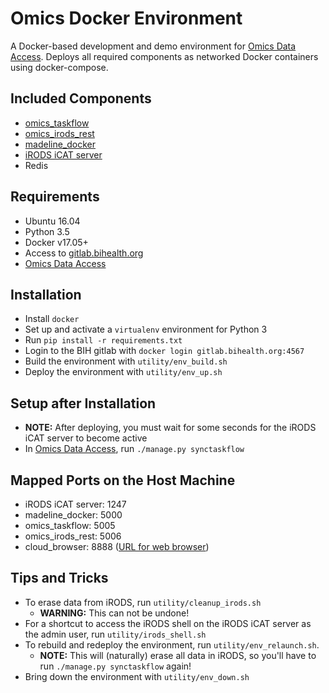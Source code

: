 # Omics Docker Environment

A Docker-based development and demo environment for
[Omics Data Access](https://gitlab.bihealth.org/cubi/omics_data_access).
Deploys all required components as networked Docker containers using
docker-compose.


## Included Components

* [omics_taskflow](https://gitlab.bihealth.org/cubi_data_mgmt/omics_taskflow)
* [omics_irods_rest](https://gitlab.bihealth.org/cubi_data_mgmt/omics_irods_rest)
* [madeline_docker](https://gitlab.bihealth.org/cubi_data_mgmt/madeline_docker)
* [iRODS iCAT server](https://github.com/mjstealey/irods-provider-postgres)
* Redis


## Requirements

* Ubuntu 16.04
* Python 3.5
* Docker v17.05+
* Access to [gitlab.bihealth.org](https://gitlab.bihealth.org) 
* [Omics Data Access](https://gitlab.bihealth.org/cubi/omics_data_access)


## Installation

* Install `docker`
* Set up and activate a `virtualenv` environment for Python 3
* Run `pip install -r requirements.txt`
* Login to the BIH gitlab with `docker login gitlab.bihealth.org:4567`
* Build the environment with `utility/env_build.sh`
* Deploy the environment with `utility/env_up.sh`


## Setup after Installation

* **NOTE:** After deploying, you must wait for some seconds for the iRODS iCAT
server to become active
* In [Omics Data Access](https://gitlab.bihealth.org/cubi/omics_data_access),
run `./manage.py synctaskflow`


## Mapped Ports on the Host Machine

* iRODS iCAT server: 1247
* madeline_docker: 5000 
* omics_taskflow: 5005
* omics_irods_rest: 5006
* cloud_browser: 8888 ([URL for web browser](http://0.0.0.0:8888/irods-cloud-browser))


## Tips and Tricks
* To erase data from iRODS, run `utility/cleanup_irods.sh`
    * **WARNING:** This can not be undone!
* For a shortcut to access the iRODS shell on the iRODS iCAT server as the
admin user, run `utility/irods_shell.sh`
* To rebuild and redeploy the environment, run `utility/env_relaunch.sh`.
    * **NOTE:** This will (naturally) erase all data in iRODS, so you'll have to run
`./manage.py synctaskflow` again!
* Bring down the environment with `utility/env_down.sh`
